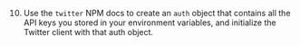 10. Use the `twitter` NPM docs to create an `auth` object that contains all the API keys you stored in your environment variables, and initialize the Twitter client with that auth object.